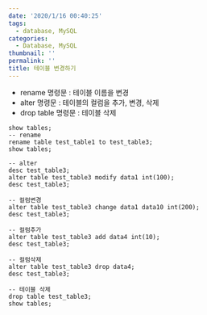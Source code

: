```yaml
---
date: '2020/1/16 00:40:25'
tags:
  - database, MySQL
categories:
  - Database, MySQL
thumbnail: ''
permalink: ''
title: 테이블 변경하기
---
```


* rename 명령문 : 테이블 이름을 변경
* alter 명령문 : 테이블의 컬럼을 추가, 변경, 삭제
* drop table 명령문 : 테이블 삭제
<!-- more -->

```
show tables;
-- rename
rename table test_table1 to test_table3;
show tables;

-- alter
desc test_table3;
alter table test_table3 modify data1 int(100);
desc test_table3;

-- 컬럼변경
alter table test_table3 change data1 data10 int(200);
desc test_table3;

-- 컬럼추가
alter table test_table3 add data4 int(10);
desc test_table3;

-- 컬럼삭제
alter table test_table3 drop data4;
desc test_table3;

-- 테이블 삭제
drop table test_table3;
show tables;
```






